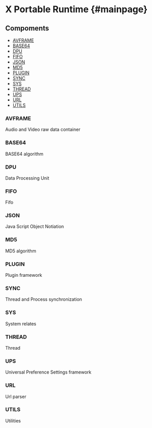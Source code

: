 X Portable Runtime {#mainpage}
==================

## Compoments

* [AVFRAME](#avframe)
* [BASE64](#base64)
* [DPU](#dpu)
* [FIFO](#fifo)
* [JSON](#json)
* [MD5](#md5)
* [PLUGIN](#plugin)
* [SYNC](#sync)
* [SYS](#sys)
* [THREAD](#thread)
* [UPS](#ups)
* [URL](#url)
* [UTILS](#utils)

### AVFRAME

Audio and Video raw data container

### BASE64

BASE64 algorithm

### DPU

Data Processing Unit

### FIFO

Fifo

### JSON

Java Script Object Notiation

### MD5

MD5 algorithm

### PLUGIN

Plugin framework

### SYNC

Thread and Process synchronization

### SYS

System relates

### THREAD

Thread

### UPS

Universal Preference Settings framework

### URL

Url parser

### UTILS

Utilities

